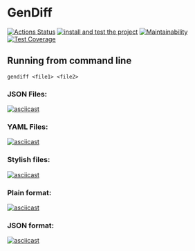 # GenDiff
[![Actions Status](https://github.com/Zyrael/frontend-project-lvl2/workflows/hexlet-check/badge.svg)](https://github.com/Zyrael/frontend-project-lvl2/actions)
[![install and test the project](https://github.com/Zyrael/frontend-project-lvl2/actions/workflows/install-and-test.yml/badge.svg)](https://github.com/Zyrael/frontend-project-lvl2/actions/workflows/install-and-test.yml)
[![Maintainability](https://api.codeclimate.com/v1/badges/e1e642886fbcbc900f37/maintainability)](https://codeclimate.com/github/Zyrael/frontend-project-lvl2/maintainability)
[![Test Coverage](https://api.codeclimate.com/v1/badges/e1e642886fbcbc900f37/test_coverage)](https://codeclimate.com/github/Zyrael/frontend-project-lvl2/test_coverage)

## Running from command line
```console
gendiff <file1> <file2>
```
### JSON Files:
[![asciicast](https://asciinema.org/a/CwvvqiDkaoQHv7psrrR83I9Px.svg)](https://asciinema.org/a/CwvvqiDkaoQHv7psrrR83I9Px)
### YAML Files:
[![asciicast](https://asciinema.org/a/zMy0jspFJZpbTYHepzOUQqzgd.svg)](https://asciinema.org/a/zMy0jspFJZpbTYHepzOUQqzgd)
### Stylish files:
[![asciicast](https://asciinema.org/a/QFDqfyIPxSeOeLHKZehE0jJvj.svg)](https://asciinema.org/a/QFDqfyIPxSeOeLHKZehE0jJvj)
### Plain format:
[![asciicast](https://asciinema.org/a/yNMkEVw4jbqZOYp1N2gTjYUv7.svg)](https://asciinema.org/a/yNMkEVw4jbqZOYp1N2gTjYUv7)
### JSON format:
[![asciicast](https://asciinema.org/a/t3Zn7o3GTetjf7XTk3g8uTKkm.svg)](https://asciinema.org/a/t3Zn7o3GTetjf7XTk3g8uTKkm)
